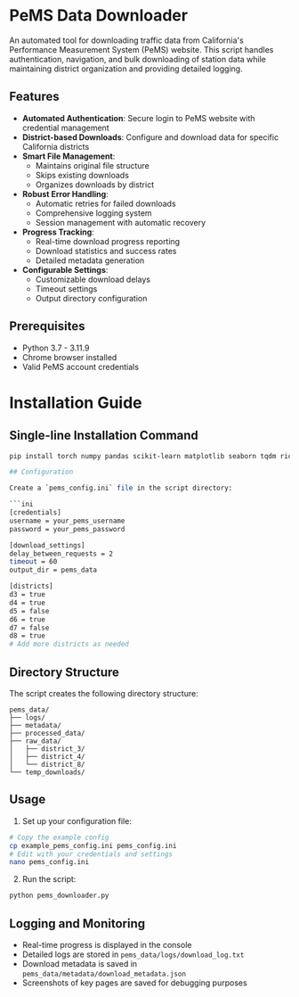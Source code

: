 # PeMS Data Downloader

An automated tool for downloading traffic data from California's Performance Measurement System (PeMS) website. This script handles authentication, navigation, and bulk downloading of station data while maintaining district organization and providing detailed logging.

## Features

- **Automated Authentication**: Secure login to PeMS website with credential management
- **District-based Downloads**: Configure and download data for specific California districts
- **Smart File Management**: 
  - Maintains original file structure
  - Skips existing downloads
  - Organizes downloads by district
- **Robust Error Handling**:
  - Automatic retries for failed downloads
  - Comprehensive logging system
  - Session management with automatic recovery
- **Progress Tracking**:
  - Real-time download progress reporting
  - Download statistics and success rates
  - Detailed metadata generation
- **Configurable Settings**:
  - Customizable download delays
  - Timeout settings
  - Output directory configuration

## Prerequisites

- Python 3.7 - 3.11.9
- Chrome browser installed
- Valid PeMS account credentials

# Installation Guide

## Single-line Installation Command
```bash
pip install torch numpy pandas scikit-learn matplotlib seaborn tqdm rich pyyaml configparser logging pathlib datetime typing tensorboard optuna pytest black pylint mypy selenium requests urllib3 webdriver-manager configparser```

## Configuration

Create a `pems_config.ini` file in the script directory:

```ini
[credentials]
username = your_pems_username
password = your_pems_password

[download_settings]
delay_between_requests = 2
timeout = 60
output_dir = pems_data

[districts]
d3 = true
d4 = true
d5 = false
d6 = true
d7 = false
d8 = true
# Add more districts as needed
```

## Directory Structure

The script creates the following directory structure:
```
pems_data/
├── logs/
├── metadata/
├── processed_data/
├── raw_data/
│   ├── district_3/
│   ├── district_4/
│   └── district_8/
└── temp_downloads/
```

## Usage

1. Set up your configuration file:
```bash
# Copy the example config
cp example_pems_config.ini pems_config.ini
# Edit with your credentials and settings
nano pems_config.ini
```

2. Run the script:
```bash
python pems_downloader.py
```

## Logging and Monitoring

- Real-time progress is displayed in the console
- Detailed logs are stored in `pems_data/logs/download_log.txt`
- Download metadata is saved in `pems_data/metadata/download_metadata.json`
- Screenshots of key pages are saved for debugging purposes
